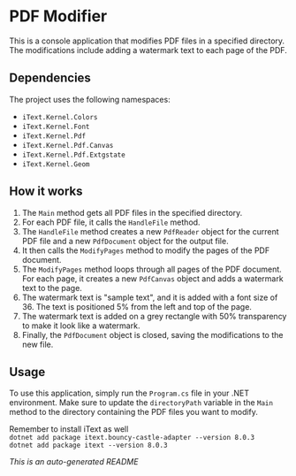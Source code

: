 # PDF Modifier

This is a console application that modifies PDF files in a specified directory. The modifications include adding a watermark text to each page of the PDF.

## Dependencies

The project uses the following namespaces:

- `iText.Kernel.Colors`
- `iText.Kernel.Font`
- `iText.Kernel.Pdf`
- `iText.Kernel.Pdf.Canvas`
- `iText.Kernel.Pdf.Extgstate`
- `iText.Kernel.Geom`

## How it works

1. The `Main` method gets all PDF files in the specified directory.
2. For each PDF file, it calls the `HandleFile` method.
3. The `HandleFile` method creates a new `PdfReader` object for the current PDF file and a new `PdfDocument` object for the output file.
4. It then calls the `ModifyPages` method to modify the pages of the PDF document.
5. The `ModifyPages` method loops through all pages of the PDF document. For each page, it creates a new `PdfCanvas` object and adds a watermark text to the page.
6. The watermark text is "sample text", and it is added with a font size of 36. The text is positioned 5% from the left and top of the page.
7. The watermark text is added on a grey rectangle with 50% transparency to make it look like a watermark.
8. Finally, the `PdfDocument` object is closed, saving the modifications to the new file.

## Usage

To use this application, simply run the `Program.cs` file in your .NET environment. Make sure to update the `directoryPath` variable in the `Main` method to the directory containing the PDF files you want to modify.

Remember to install iText as well  
`dotnet add package itext.bouncy-castle-adapter --version 8.0.3`  
`dotnet add package itext --version 8.0.3`

_This is an auto-generated README_
